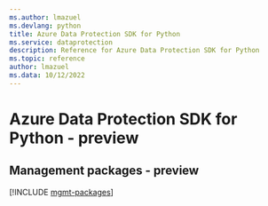 ```yaml
---
ms.author: lmazuel
ms.devlang: python
title: Azure Data Protection SDK for Python
ms.service: dataprotection
description: Reference for Azure Data Protection SDK for Python
ms.topic: reference
author: lmazuel
ms.data: 10/12/2022
---
```

# Azure Data Protection SDK for Python - preview

## Management packages - preview
[!INCLUDE [mgmt-packages](data-protection-mgmt-index.md)]